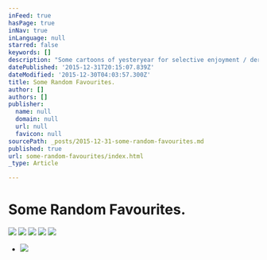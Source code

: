 ```yaml
---
inFeed: true
hasPage: true
inNav: true
inLanguage: null
starred: false
keywords: []
description: "Some cartoons of yesteryear for selective enjoyment / derision. There's a plethora of religious content here, but, whatever."
datePublished: '2015-12-31T20:15:07.839Z'
dateModified: '2015-12-30T04:03:57.300Z'
title: Some Random Favourites.
author: []
authors: []
publisher:
  name: null
  domain: null
  url: null
  favicon: null
sourcePath: _posts/2015-12-31-some-random-favourites.md
published: true
url: some-random-favourites/index.html
_type: Article

---
```

# Some Random Favourites.
![](https://the-grid-user-content.s3-us-west-2.amazonaws.com/4235c561-a3ed-4b66-a03c-ddc010cc2db5.jpg)
![](https://the-grid-user-content.s3-us-west-2.amazonaws.com/709f18a1-26dd-49a0-a9dc-c63967f39db9.jpg)
![](https://the-grid-user-content.s3-us-west-2.amazonaws.com/a011358a-6699-47aa-ade3-62889ee9aab1.jpg)
![](https://the-grid-user-content.s3-us-west-2.amazonaws.com/3b164de6-38e3-45b3-9b06-1fb73476f8e3.jpg)
![](https://the-grid-user-content.s3-us-west-2.amazonaws.com/3a6db6a5-c9d6-401f-9aea-45f7ad621971.jpg)

* ![](https://the-grid-user-content.s3-us-west-2.amazonaws.com/d10ff269-e3a3-44ed-8e00-4077548faaf1.jpg)